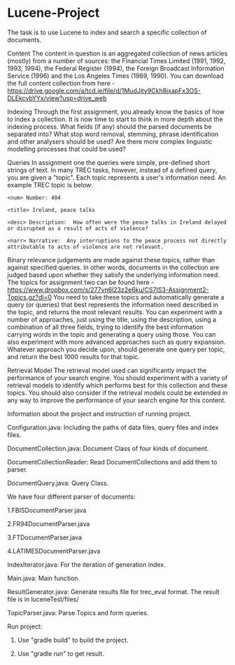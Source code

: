 # Lucene-Project
The task is to use Lucene to index and search a specific collection of documents. 

Content
The content in question is an aggregated collection of news articles (mostly) from a number of sources: the Financial Times Limited (1991, 1992, 1993, 1994), the Federal Register (1994), the Foreign Broadcast Information Service (1996) and the Los Angeles Times (1989, 1990). You can download the full content collection from here - https://drive.google.com/a/tcd.ie/file/d/1MudJity9Ckh8jxapFx3OS-DLEkcvbYYx/view?usp=drive_web 

Indexing
Through the first assignment, you already know the basics of how to index a collection. It is now time to start to think in more depth about the indexing process. 
What fields (if any) should the parsed documents be separated into? What stop word removal, stemming, phrase identification and other analysers should be used? Are there more complex linguistic modelling processes that could be used? 

Queries 
In assignment one the queries were simple, pre-defined short strings of text. 
In many TREC tasks, however, instead of a defined query, you are given a "topic". Each topic represents a user's information need. An example TREC topic is below:
<top>

    <num> Number: 404    

    <title> Ireland, peace talks    

    <desc> Description:  How often were the peace talks in Ireland delayed  or disrupted as a result of acts of violence?

    <narr> Narrative:  Any interruptions to the peace process not directly  attributable to acts of violence are not relevant.

</top>

Binary relevance judgements are made against these topics, rather than against specified queries. In other words, documents in the collection are judged based upon whether they satisfy the underlying information need. The topics for assignment two can be found here - https://www.dropbox.com/s/277vn6l23z2e6ku/CS7IS3-Assignment2-Topics.gz?dl=0 
You need to take these topics and automatically generate a query (or queries) that best represents the information need described in the topic, and returns the most relevant results. You can experiment with a number of approaches, just using the title, using the description, using a combination of all three fields, trying to identify the best information carrying words in the topic and generating a query using those. You can also experiment with more advanced approaches such as query expansion.
Whatever approach you decide upon, should generate one query per topic, and return the best 1000 results for that topic. 

Retrieval Model 
The retrieval model used can significantly impact the performance of your search engine. You should experiment with a variety of retrieval models to identify which performs best for this collection and these topics. You should also consider if the retrieval models could be extended in any way to improve the performance of your search engine for this content. 

Information about the project and instruction of running project.

Configuration.java: Including the paths of data files, query files and index files.

DocumentCollection.java: Document Class of four kinds of document.

DocumentCollectionReader: Read DocumentCollections and add them to parser.

DocumentQuery.java: Query Class.


We have four different parser of documents:

1.FBISDocumentParser.java

2.FR94DocumentParser.java

3.FTDocumentParser.java

4.LATIMESDocumentParser.java


IndexIterator.java: For the iteration of generation index.

Main.java: Main function.

ResultGenerator.java: Generate results file for trec_eval format. The result file is in luceneTest/files/

TopicParser.java: Parse Topics and form queries.


Run project:

1. Use "gradle build" to build the project.

2. Use "gradle run" to get result.

